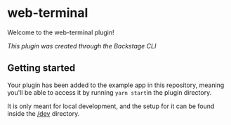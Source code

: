 # web-terminal

Welcome to the web-terminal plugin!

_This plugin was created through the Backstage CLI_

## Getting started

Your plugin has been added to the example app in this repository, meaning you'll be able to access it by running `yarn start`in the plugin directory.

It is only meant for local development, and the setup for it can be found inside the [/dev](./dev) directory.
